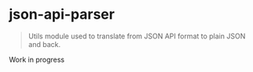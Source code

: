 # json-api-parser

> Utils module used to translate from JSON API format to plain JSON and back.

Work in progress
